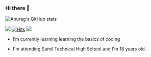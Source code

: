 ### Hi there 👋
![Anurag's GitHub stats](https://github-readme-stats.vercel.app/api?username=YoonPink&show_icons=true&theme=jolly)

<a href="https://www.rocketpunch.com/companies/archisketch-1" target="_blank"><img src="https://img.shields.io/badge/Archisketch-ffddff?style=plastic&logo=#EF2D5E&logoColor=ffddff"/></a>
[![Hits](https://hits.seeyoufarm.com/api/count/incr/badge.svg?url=https%3A%2F%2Fgithub.com%2FYoonPink&count_bg=%23FFDDFF&title_bg=%23555555&icon=&icon_color=%23FFA0FF&title=hits&edge_flat=false)](https://hits.seeyoufarm.com)
![](https://img.shields.io/github/followers/YoonPink?color=ffddff&logoColor=ffddff&style=social)

- I’m currently learning learning the basics of coding

- I'm attending Samil Technical High School and I'm 18 years old.
